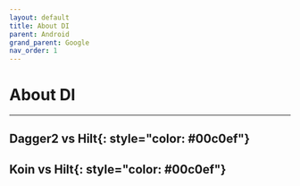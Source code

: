 ```yaml
---
layout: default
title: About DI
parent: Android
grand_parent: Google
nav_order: 1
---
```

# About DI

<hr/>

## __Dagger2 vs Hilt__{: style="color: #00c0ef"}


## __Koin vs Hilt__{: style="color: #00c0ef"}



